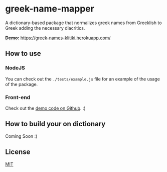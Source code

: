 # greek-name-mapper

A dictionary-based package that normalizes greek names from Greeklish to Greek adding the necessary diacritics.

**Demo:** https://greek-names-klitiki.herokuapp.com/

## How to use

### NodeJS

You can check out the `./tests/example.js` file for an example of the usage of the package.

### Front-end

Check out the [demo code on Github](https://github.com/chrispanag/greek-name-mapper-demo). :)

## How to build your on dictionary

Coming Soon :)

## License

[MIT](LICENSE)